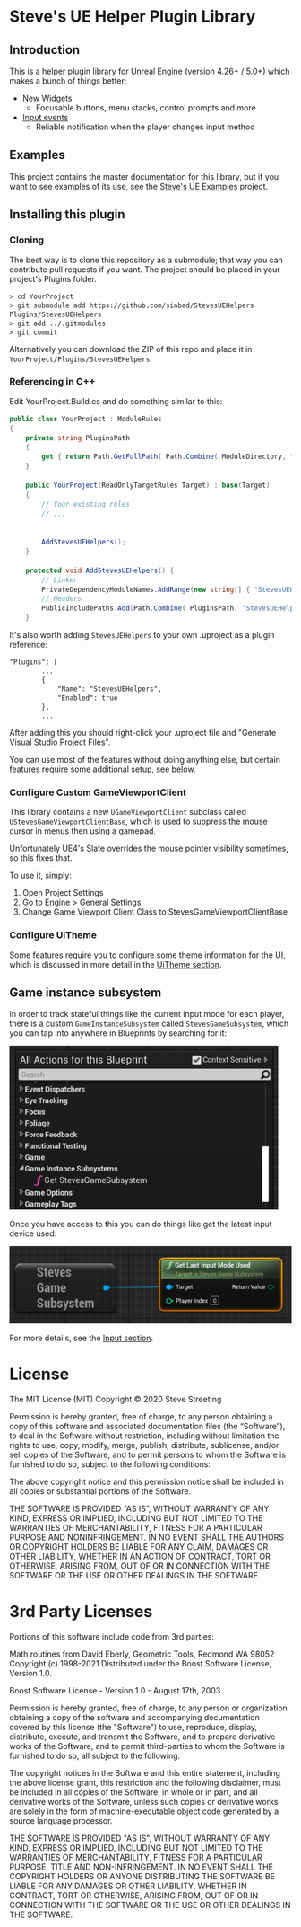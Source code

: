 # Steve's UE Helper Plugin Library

## Introduction

This is a helper plugin library for [Unreal Engine](https://www.unrealengine.com) (version 4.26+ / 5.0+)
which makes a bunch of things better:

* [New Widgets](doc/Widgets.md)
  * Focusable buttons, menu stacks, control prompts and more
* [Input events](doc/Input.md)
  * Reliable notification when the player changes input method


## Examples

This project contains the master documentation for this library, but if you want
to see examples of its use, see the [Steve's UE Examples](https://github.com/sinbad/StevesUEExamples) project.


## Installing this plugin

### Cloning

The best way is to clone this repository as a submodule; that way you can contribute
pull requests if you want. The project should be placed in your project's Plugins folder.

```
> cd YourProject
> git submodule add https://github.com/sinbad/StevesUEHelpers Plugins/StevesUEHelpers
> git add ../.gitmodules
> git commit
```

Alternatively you can download the ZIP of this repo and place it in 
`YourProject/Plugins/StevesUEHelpers`.

### Referencing in C++

Edit YourProject.Build.cs and do something similar to this:

```csharp
public class YourProject : ModuleRules
{
	private string PluginsPath
	{
		get { return Path.GetFullPath( Path.Combine( ModuleDirectory, "../../Plugins/" ) ); }
	}

	public YourProject(ReadOnlyTargetRules Target) : base(Target)
	{
        // Your existing rules
        // ...


		AddStevesUEHelpers();
	}

	protected void AddStevesUEHelpers() {
		// Linker
		PrivateDependencyModuleNames.AddRange(new string[] { "StevesUEHelpers" });
		// Headers
		PublicIncludePaths.Add(Path.Combine( PluginsPath, "StevesUEHelpers", "Source", "StevesUEHelpers", "Public"));
	}

```

It's also worth adding `StevesUEHelpers` to your own .uproject as a plugin reference:

```
"Plugins": [
		...
		{
			"Name": "StevesUEHelpers",
			"Enabled": true
		},
		...

```

After adding this you should right-click your .uproject file and "Generate Visual
Studio Project Files". 

You can use most of the features without doing anything else, but certain features
require some additional setup, see below.

### Configure Custom GameViewportClient

This library contains a new `UGameViewportClient` subclass called `UStevesGameViewportClientBase`,
which is used to suppress the mouse cursor in menus then using a gamepad.

Unfortunately UE4's Slate overrides the mouse pointer visibility sometimes, so
this fixes that.

To use it, simply:

1. Open Project Settings
1. Go to Engine > General Settings
1. Change Game Viewport Client Class to StevesGameViewportClientBase

### Configure UiTheme

Some features require you to configure some theme information for the UI, which 
is discussed in more detail in the [UiTheme section](./doc/UiTheme.md).

## Game instance subsystem

In order to track stateful things like the current input mode for each player, 
there is a custom `GameInstanceSubsystem` called `StevesGameSubsystem`, which 
you can tap into anywhere in Blueprints by searching for it:

![Game Instance Subsystem](./Resources/gameinstance.png)

Once you have access to this you can do things like get the latest input device used:

![Game Instance Subsystem](./Resources/lastinput.png)

For more details, see the [Input section](doc/Input.md).

# License

The MIT License (MIT)
Copyright © 2020 Steve Streeting

Permission is hereby granted, free of charge, to any person obtaining a copy of this software and associated documentation files (the “Software”), to deal in the Software without restriction, including without limitation the rights to use, copy, modify, merge, publish, distribute, sublicense, and/or sell copies of the Software, and to permit persons to whom the Software is furnished to do so, subject to the following conditions:

The above copyright notice and this permission notice shall be included in all copies or substantial portions of the Software.

THE SOFTWARE IS PROVIDED “AS IS”, WITHOUT WARRANTY OF ANY KIND, EXPRESS OR IMPLIED, INCLUDING BUT NOT LIMITED TO THE WARRANTIES OF MERCHANTABILITY, FITNESS FOR A PARTICULAR PURPOSE AND NONINFRINGEMENT. IN NO EVENT SHALL THE AUTHORS OR COPYRIGHT HOLDERS BE LIABLE FOR ANY CLAIM, DAMAGES OR OTHER LIABILITY, WHETHER IN AN ACTION OF CONTRACT, TORT OR OTHERWISE, ARISING FROM, OUT OF OR IN CONNECTION WITH THE SOFTWARE OR THE USE OR OTHER DEALINGS IN THE SOFTWARE.

# 3rd Party Licenses

Portions of this software include code from 3rd parties:

Math routines from David Eberly, Geometric Tools, Redmond WA 98052
Copyright (c) 1998-2021
Distributed under the Boost Software License, Version 1.0.

Boost Software License - Version 1.0 - August 17th, 2003

Permission is hereby granted, free of charge, to any person or organization
obtaining a copy of the software and accompanying documentation covered by
this license (the "Software") to use, reproduce, display, distribute,
execute, and transmit the Software, and to prepare derivative works of the
Software, and to permit third-parties to whom the Software is furnished to
do so, all subject to the following:

The copyright notices in the Software and this entire statement, including
the above license grant, this restriction and the following disclaimer,
must be included in all copies of the Software, in whole or in part, and
all derivative works of the Software, unless such copies or derivative
works are solely in the form of machine-executable object code generated by
a source language processor.

THE SOFTWARE IS PROVIDED "AS IS", WITHOUT WARRANTY OF ANY KIND, EXPRESS OR
IMPLIED, INCLUDING BUT NOT LIMITED TO THE WARRANTIES OF MERCHANTABILITY,
FITNESS FOR A PARTICULAR PURPOSE, TITLE AND NON-INFRINGEMENT. IN NO EVENT
SHALL THE COPYRIGHT HOLDERS OR ANYONE DISTRIBUTING THE SOFTWARE BE LIABLE
FOR ANY DAMAGES OR OTHER LIABILITY, WHETHER IN CONTRACT, TORT OR OTHERWISE,
ARISING FROM, OUT OF OR IN CONNECTION WITH THE SOFTWARE OR THE USE OR OTHER
DEALINGS IN THE SOFTWARE.